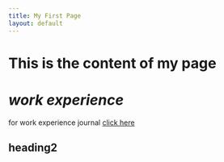```yaml
---
title: My First Page
layout: default
---
```


# **This is the content of my page**
# *work experience*
for work experience journal [click here](https://docs.google.com/document/d/1ynZqnVyJ2eD0QCaYWtaueHKTsouh4aPgKV1lQNHMkAg/edit)









## heading2
